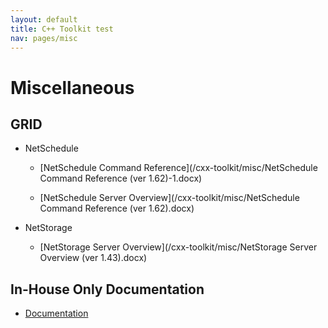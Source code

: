 ```yaml
---
layout: default
title: C++ Toolkit test
nav: pages/misc
---
```


Miscellaneous
===============================

GRID
-------------------------------
-   NetSchedule

    -   [NetSchedule Command Reference](/cxx-toolkit/misc/NetSchedule Command Reference (ver 1.62)-1.docx)

    -   [NetSchedule Server Overview](/cxx-toolkit/misc/NetSchedule Command Reference (ver 1.62).docx)

-   NetStorage

    -   [NetStorage Server Overview](/cxx-toolkit/misc/NetStorage Server Overview (ver 1.43).docx)
    
In-House Only Documentation
-------------------------------
-   [Documentation](https://confluence.ncbi.nlm.nih.gov/pages/viewpage.action?pageId=36408685)
